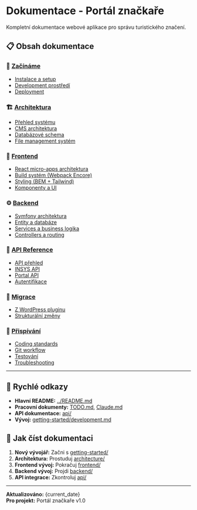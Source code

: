 # Dokumentace - Portál značkaře

Kompletní dokumentace webové aplikace pro správu turistického značení.

## 📋 Obsah dokumentace

### 🚀 [Začínáme](getting-started/)
- [Instalace a setup](getting-started/installation.md)
- [Development prostředí](getting-started/development.md)
- [Deployment](getting-started/deployment.md)

### 🏗️ [Architektura](architecture/)
- [Přehled systému](architecture/overview.md)
- [CMS architektura](architecture/cms.md)
- [Databázové schema](architecture/database.md)
- [File management systém](architecture/file-system.md)

### 🎨 [Frontend](frontend/)
- [React micro-apps architektura](frontend/architecture.md)
- [Build systém (Webpack Encore)](frontend/build-system.md)
- [Styling (BEM + Tailwind)](frontend/styling.md)
- [Komponenty a UI](frontend/components.md)

### ⚙️ [Backend](backend/)
- [Symfony architektura](backend/symfony.md)
- [Entity a databáze](backend/entities.md)
- [Services a business logika](backend/services.md)
- [Controllers a routing](backend/controllers.md)

### 🔌 [API Reference](api/)
- [API přehled](api/README.md)
- [INSYS API](api/insys.md)
- [Portal API](api/portal.md)
- [Autentifikace](api/authentication.md)

### 🔄 [Migrace](migration/)
- [Z WordPress pluginu](migration/wordpress.md)
- [Strukturální změny](migration/structure.md)

### 🤝 [Přispívání](contributing/)
- [Coding standards](contributing/coding-standards.md)
- [Git workflow](contributing/git-workflow.md)
- [Testování](contributing/testing.md)
- [Troubleshooting](contributing/troubleshooting.md)

---

## 🔗 Rychlé odkazy

- **Hlavní README:** [../README.md](../README.md)
- **Pracovní dokumenty:** [TODO.md](../TODO.md), [Claude.md](../Claude.md)
- **API dokumentace:** [api/](api/)
- **Vývoj:** [getting-started/development.md](getting-started/development.md)

## 📖 Jak číst dokumentaci

1. **Nový vývojář:** Začni s [getting-started/](getting-started/)
2. **Architektura:** Prostuduj [architecture/](architecture/)
3. **Frontend vývoj:** Pokračuj [frontend/](frontend/)
4. **Backend vývoj:** Projdi [backend/](backend/)
5. **API integrace:** Zkontroluj [api/](api/)

---

**Aktualizováno:** {current_date}  
**Pro projekt:** Portál značkaře v1.0